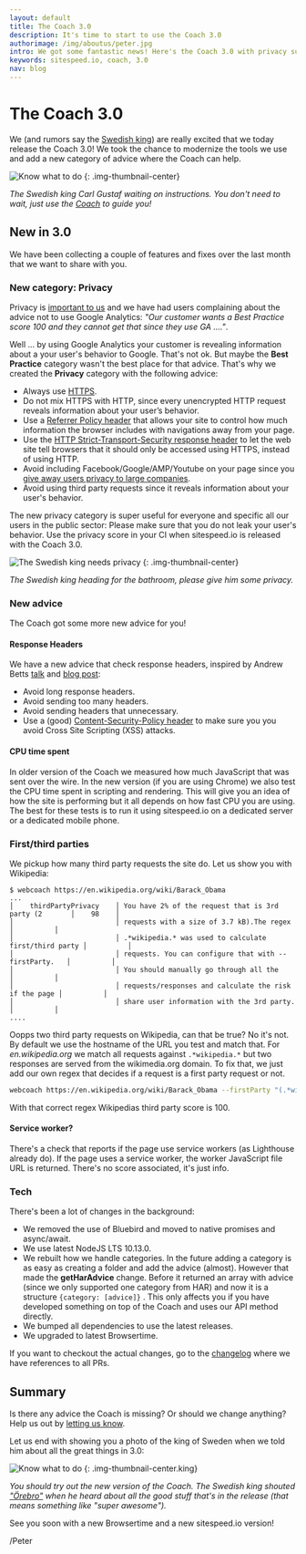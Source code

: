 ```yaml
---
layout: default
title: The Coach 3.0
description: It's time to start to use the Coach 3.0
authorimage: /img/aboutus/peter.jpg
intro: We got some fantastic news! Here's the Coach 3.0 with privacy support.
keywords: sitespeed.io, coach, 3.0
nav: blog
---
```


# The Coach 3.0 
We (and rumors say the [Swedish king](https://www.kungahuset.se)) are really excited that we today release the Coach 3.0! We took the chance to modernize the tools we use and add a new category of advice where the Coach can help.


![Know what to do]({{site.baseurl}}/img/know-what-to-do.jpg)
{: .img-thumbnail-center}
<p class="image-info">
 <em class="small center">The Swedish king Carl Gustaf waiting on instructions. You don't need to wait, just use the <a href="https://github.com/sitespeedio/coach">Coach</a> to guide you!</em>
</p>


## New in 3.0
We have been collecting a couple of features and fixes over the last month that we want to share with you.

### New category: Privacy
Privacy is [important to us]({{site.baseurl}}/privacy-policy/) and we have had users complaining about the advice not to use Google Analytics: *"Our customer wants a Best Practice score 100 and they cannot get that since they use GA ...."*. 

Well ... by using Google Analytics your customer is revealing information about a your user's behavior to Google. That's not ok. But maybe the **Best Practice** category wasn't the best place for that advice. That's why we created the **Privacy** category with the following advice:

* Always use [HTTPS](https://https.cio.gov/everything/).
* Do not mix HTTPS with HTTP, since every unencrypted HTTP request reveals information about your user’s behavior.
* Use a [Referrer Policy header](https://scotthelme.co.uk/a-new-security-header-referrer-policy/) that allows your site to control how much information the browser includes with navigations away from your page. 
* Use the [HTTP Strict-Transport-Security response header](https://developer.mozilla.org/en-US/docs/Web/HTTP/Headers/Strict-Transport-Security) to let the web site tell browsers that it should only be accessed using HTTPS, instead of using HTTP. 
* Avoid including Facebook/Google/AMP/Youtube on your page since you [give away users privacy to large companies](https://2018.ar.al/notes/we-didnt-lose-control-it-was-stolen/).
* Avoid using third party requests since it reveals information about your user's behavior.


The new privacy category is super useful for everyone and specific all our users in the public sector: Please make sure that you do not leak your user's behavior. Use the privacy score in your CI when sitespeed.io is released with the Coach 3.0.

![The Swedish king needs privacy]({{site.baseurl}}/img/the-king-privacy.jpg)
{: .img-thumbnail-center}
<p class="image-info">
 <em class="small center">The Swedish king heading for the bathroom, please give him some privacy.</em>
</p>

### New advice
The Coach got some more new advice for you!

#### Response Headers
We have a new advice that check response headers, inspired by Andrew Betts [talk](https://www.youtube.com/watch?v=k92ZbrY815c) and [blog post](https://www.fastly.com/blog/headers-we-dont-want): 

* Avoid long response headers.
* Avoid sending too many headers.
* Avoid sending headers that unnecessary.
* Use a (good) [Content-Security-Policy header](https://scotthelme.co.uk/content-security-policy-an-introduction/) to make sure you you avoid Cross Site Scripting (XSS) attacks.

#### CPU time spent
In older version of the Coach we measured how much JavaScript that was sent over the wire. In the new version (if you are using Chrome) we also test the CPU time spent in scripting and rendering. This will give you an idea of how the site is performing but it all depends on how fast CPU you are using. The best for these tests is to run it using sitespeed.io on a dedicated server or a dedicated mobile phone.

### First/third parties

We pickup how many third party requests the site do. Let us show you with Wikipedia:
```
$ webcoach https://en.wikipedia.org/wiki/Barack_Obama
...
│    thirdPartyPrivacy    │ You have 2% of the request that is 3rd party (2       │    98    │
│                         │ requests with a size of 3.7 kB).The regex             │          │
│                         │ .*wikipedia.* was used to calculate first/third party │          │
│                         │ requests. You can configure that with --firstParty.   │          │
│                         │ You should manually go through all the                │          │
│                         │ requests/responses and calculate the risk if the page │          │
│                         │ share user information with the 3rd party.            │          │  
....
```

Oopps two third party requests on Wikipedia, can that be true? No it's not. By default we use the hostname of the URL you test and match that. For *en.wikipedia.org* we match all requests against ```.*wikipedia.*``` but two responses are served from the wikimedia.org domain. To fix that, we just add our own regex that decides if a request is a first party request or not.

```bash
webcoach https://en.wikipedia.org/wiki/Barack_Obama --firstParty "(.*wikipedia.*||.*wikimedia.*)"
```
With that correct regex Wikipedias third party score is 100.

#### Service worker?
There's a check that reports if the page use service workers (as Lighthouse already do). If the page uses a service worker, the worker JavaScript file URL is returned. There's no score associated, it's just info. 

### Tech
There's been a lot of changes in the background:
* We removed the use of Bluebird and moved to native promises and async/await.
* We use latest NodeJS LTS 10.13.0.
* We rebuilt how we handle categories. In the future adding a category is as easy as creating a folder and add the advice (almost). However that made the **getHarAdvice** change. Before it returned an array with advice (since we only supported one category from HAR) and now it is a structure ```{category: [advice]}``` . This only affects you if you have developed something on top of the Coach and uses our API method directly.
* We bumped all dependencies to use the latest releases.
* We upgraded to latest Browsertime.

If you want to checkout the actual changes, go to the [changelog](https://github.com/sitespeedio/coach/blob/main/CHANGELOG.md) where we have references to all PRs.

## Summary
Is there any advice the Coach is missing? Or should we change anything? Help us out by [letting us know](https://github.com/sitespeedio/coach/issues/new). 

Let us end with showing you a photo of the king of Sweden when we told him about all the great things in 3.0:

![Know what to do]({{site.baseurl}}/img/king-celebrate.jpg)
{: .img-thumbnail-center.king}
<p class="image-info">
 <em class="small center">You should try out the new version of the Coach. The Swedish king shouted <a href="https://www.youtube.com/watch?v=jlIl2XT2XU8">"Örebro"</a> when he heard about all the good stuff that's in the release (that means something like "super awesome").</em>
</p>


See you soon with a new Browsertime and a new sitespeed.io version!


/Peter